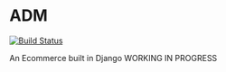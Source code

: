 # ADM
[![Build Status](https://travis-ci.com/paolobiondo/adm.svg?token=kzQX1BTGS9e5ppiEAnwq&branch=main)](https://travis-ci.com/paolobiondo/adm)

An Ecommerce built in Django
WORKING IN PROGRESS
